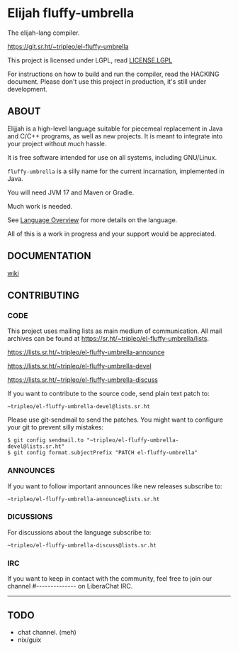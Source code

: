 Elijah fluffy-umbrella
=======================

The elijah-lang compiler.

https://git.sr.ht/~tripleo/el-fluffy-umbrella

This project is licensed under LGPL, read [LICENSE.LGPL](LICENSE.LGPL)

For instructions on how to build and run the compiler, read the HACKING
document.  Please don't use this project in production, it's still under
development.

ABOUT
------

Elijjah is a high-level language suitable for piecemeal replacement in Java
and C/C++ programs, as well as new projects.  It is meant to integrate into
your project without much hassle. 

It is free software intended for use on all systems, including GNU/Linux.

`fluffy-umbrella` is a silly name for the current incarnation, implemented in
Java.  

You will need JVM 17 and Maven or Gradle.

Much work is needed.

See [Language Overview](docs/language-overview.md) for more details on the language.

All of this is a work in progress and your support would be appreciated.


DOCUMENTATION
--------------

[wiki](https://man.sr.ht/~tripleo/el-technical/Home.md)

CONTRIBUTING
------------

### CODE

This project uses mailing lists as main medium of communication. All mail
archives can be found at https://sr.ht/~tripleo/el-fluffy-umbrella/lists.

https://lists.sr.ht/~tripleo/el-fluffy-umbrella-announce

https://lists.sr.ht/~tripleo/el-fluffy-umbrella-devel

https://lists.sr.ht/~tripleo/el-fluffy-umbrella-discuss

If you want to contribute to the source code, send plain text patch to:

    ~tripleo/el-fluffy-umbrella-devel@lists.sr.ht

Please use git-sendmail to send the patches.  You might want to configure your
git to prevent silly mistakes:

    $ git config sendmail.to "~tripleo/el-fluffy-umbrella-devel@lists.sr.ht"
    $ git config format.subjectPrefix "PATCH el-fluffy-umbrella"

### ANNOUNCES

If you want to follow important announces like new releases subscribe to:

    ~tripleo/el-fluffy-umbrella-announce@lists.sr.ht

### DICUSSIONS

For discussions about the language subscribe to:

    ~tripleo/el-fluffy-umbrella-discuss@lists.sr.ht

### IRC

If you want to keep in contact with the community, feel free to join our
channel #-------------- on LiberaChat IRC.



----

## TODO

 - chat channel. (meh)
 - nix/guix 
